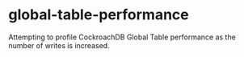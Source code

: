 # global-table-performance
Attempting to profile CockroachDB Global Table performance as the number of writes is increased.

